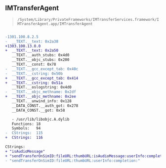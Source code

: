 ## IMTransferAgent

> `/System/Library/PrivateFrameworks/IMTransferServices.framework/IMTransferAgent.app/IMTransferAgent`

```diff

-1301.100.8.2.5
-  __TEXT.__text: 0x2a38
+1303.100.13.0.0
+  __TEXT.__text: 0x2a50
   __TEXT.__auth_stubs: 0x4d0
   __TEXT.__objc_stubs: 0x200
   __TEXT.__const: 0x78
-  __TEXT.__gcc_except_tab: 0x40c
-  __TEXT.__cstring: 0x50b
+  __TEXT.__gcc_except_tab: 0x414
+  __TEXT.__cstring: 0x51a
   __TEXT.__oslogstring: 0x4d0
-  __TEXT.__objc_methname: 0x2df
+  __TEXT.__objc_methname: 0x2ee
   __TEXT.__unwind_info: 0x128
   __DATA_CONST.__auth_got: 0x278
   __DATA_CONST.__got: 0x58

   - /usr/lib/libobjc.A.dylib
   Functions: 18
   Symbols:   94
-  CStrings:  115
+  CStrings:  116
 
CStrings:
+ "isAudioMessage"
+ "sendTransferOnSimID:fileURL:thumbURL:isAudioMessage:userInfo:completion:"
- "sendTransferOnSimID:fileURL:thumbURL:userInfo:completion:"

```
